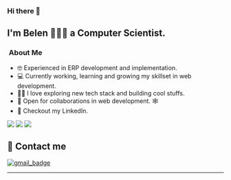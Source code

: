 


### Hi there 👋

## I'm Belen 👩🏻‍💻 a Computer Scientist.

### &nbsp;About Me 

- 🤓  Experienced in ERP development and implementation.
- 💻  Currently working, learning and growing my skillset in web development.
- 🫶🏻  I love exploring new tech stack and building cool stuffs.
- 🤝  Open for collaborations in web development. 🕸️
- 📝  Checkout my LinkedIn.           



 <img src="https://komarev.com/ghpvc/?username=anabelena&color=blueviolet&style=for-the-badge&base=1000"> 

 <img src="https://github-readme-stats.vercel.app/api?username=anabelena&show_icons=true&theme=radical)"> 

 <img  src="https://github-readme-stats.vercel.app/api/top-langs/?username=anabelena&layout=donut" />



## 📧 Contact me

[![gmail_badge]](mailto:anabelen.aristah@gmail.com) 



<!-- badges -->
[gmail_badge]: https://img.shields.io/badge/-anabelen.aristah%40gmail.com-red?style=flat-square&logo=Gmail&logoColor=white&link=mailto:anabelen.aristah@gmail.com

-----
